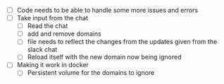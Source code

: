 - [ ] Code needs to be able to handle some more issues and errors
- [ ] Take input from the chat
  - [ ] Read the chat
  - [ ] add and remove domains
  - [ ] file needs to reflect the changes from the updates given from the slack chat
  - [ ] Reload itself with the new domain now being ignored
- [ ] Making it work in docker
    - [ ] Persistent volume for the domains to ignore
